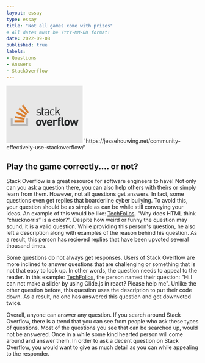 ```yaml
---
layout: essay
type: essay
title: "Not all games come with prizes"
# All dates must be YYYY-MM-DD format!
date: 2022-09-08
published: true
labels:
- Questions
- Answers
- StackOverflow
---
```

<img width="200px" class="rounded float-start pe-4" src="../img/stackoverflow-1.png">
'https://jessehouwing.net/community-effectively-use-stackoverflow/'



## Play the game correctly.... or not?
Stack Overflow is a great resource for software engineers to have! Not only can you ask a question there, you can also help others with theirs or simply learn from them. However, not all questions get answers. In fact, some questions even get replies that boarderline cyber bullying. To avoid this, your question should be as simple as can be while still conveying your ideas. An example of this would be like: [TechFolios](https://stackoverflow.com/questions/8318911/why-does-html-think-chucknorris-is-a-color). "Why does HTML think “chucknorris” is a color?". Despite how weird or funny the question may sound, it is a valid question. While providing this person's question, he also left a description along with examples of the reason behind his question. As a result, this person has recieved replies that have been upvoted several thousand times.

Some questions do not always get responses. Users of Stack Overflow are more inclined to answer questions that are challenging or something that is not that easy to look up. In other words, the question needs to appeal to the reader. In this example: [TechFolios](https://stackoverflow.com/questions/73655613/hi-i-can-not-make-a-slider-by-using-glide-js-in-react-please-help-me), the person named their question: "Hi.I can not make a slider by using Glide.js in react? Please help me". Unlike the other question before, this question uses the description to put their code down. As a result, no one has answered this question and got downvoted twice.

Overall, anyone can answer any question. If you search around Stack Overflow, there is a trend that you can see from people who ask these types of questions. Most of the questions you see that can be searched up, would not be answered. Once in a while some kind hearted person will come around and answer them. In order to ask a decent question on Stack Overflow, you would want to give as much detail as you can while appealing to the responder.

